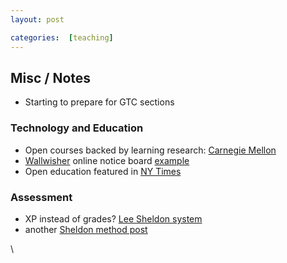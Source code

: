 ```yaml
---
layout: post

categories:  [teaching]
---
```






 





Misc / Notes
------------

-   Starting to prepare for GTC sections

### Technology and Education

-   Open courses backed by learning research: [Carnegie
    Mellon](http://oli.web.cmu.edu/openlearning/ "http://oli.web.cmu.edu/openlearning/")
-   [Wallwisher](http://www.wallwisher.com/ "http://www.wallwisher.com/")
    online notice board
    [example](http://www.wallwisher.com/wall/states-of-matter "http://www.wallwisher.com/wall/states-of-matter")
-   Open education featured in [NY
    Times](http://www.nytimes.com/2010/04/18/education/edlife/18open-t.html?ref=edlife "http://www.nytimes.com/2010/04/18/education/edlife/18open-t.html?ref=edlife")

### Assessment

-   XP instead of grades? [Lee Sheldon
    system](http://terranova.blogs.com/terra_nova/2010/03/build-your-own-sheldon-syllabus.html "http://terranova.blogs.com/terra_nova/2010/03/build-your-own-sheldon-syllabus.html")
-   another [Sheldon method
    post](http://www.switched.com/2010/03/26/prof-subs-grades-for-experience-points-presentations-with-quest/ "http://www.switched.com/2010/03/26/prof-subs-grades-for-experience-points-presentations-with-quest/")

\

